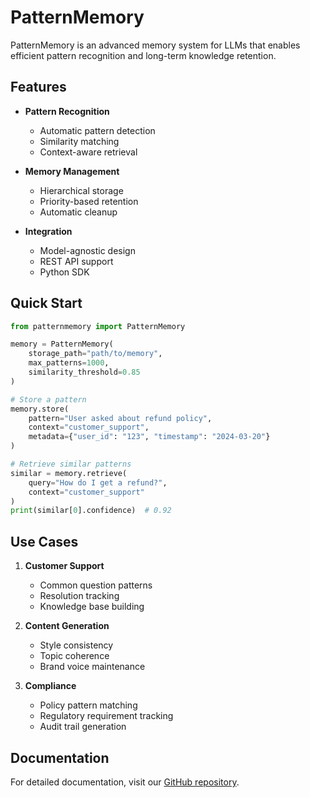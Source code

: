 # PatternMemory

PatternMemory is an advanced memory system for LLMs that enables efficient pattern recognition and long-term knowledge retention.

## Features

- **Pattern Recognition**
  - Automatic pattern detection
  - Similarity matching
  - Context-aware retrieval

- **Memory Management**
  - Hierarchical storage
  - Priority-based retention
  - Automatic cleanup

- **Integration**
  - Model-agnostic design
  - REST API support
  - Python SDK

## Quick Start

```python
from patternmemory import PatternMemory

memory = PatternMemory(
    storage_path="path/to/memory",
    max_patterns=1000,
    similarity_threshold=0.85
)

# Store a pattern
memory.store(
    pattern="User asked about refund policy",
    context="customer_support",
    metadata={"user_id": "123", "timestamp": "2024-03-20"}
)

# Retrieve similar patterns
similar = memory.retrieve(
    query="How do I get a refund?",
    context="customer_support"
)
print(similar[0].confidence)  # 0.92
```

## Use Cases

1. **Customer Support**
   - Common question patterns
   - Resolution tracking
   - Knowledge base building

2. **Content Generation**
   - Style consistency
   - Topic coherence
   - Brand voice maintenance

3. **Compliance**
   - Policy pattern matching
   - Regulatory requirement tracking
   - Audit trail generation

## Documentation

For detailed documentation, visit our [GitHub repository](https://github.com/Elloe-AI/patternmemory). 